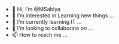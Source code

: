 - 👋 Hi, I’m @MSabiya
- 👀 I’m interested in Learning new things ...
- 🌱 I’m currently learning IT ...
- 💞️ I’m looking to collaborate on ...
- 📫 How to reach me ...

<!---
MSabiya/MSabiya is a ✨ special ✨ repository because its `README.md` (this file) appears on your GitHub profile.
You can click the Preview link to take a look at your changes.
--->
